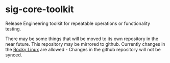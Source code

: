 sig-core-toolkit
================

Release Engineering toolkit for repeatable operations or functionality testing.

There may be some things that will be moved to its own repository in the near
future. This repository may be mirrored to github. Currently changes in the
[Rocky Linux](https://git.rockylinux.org) are allowed - Changes in the github
repository will not be synced.
